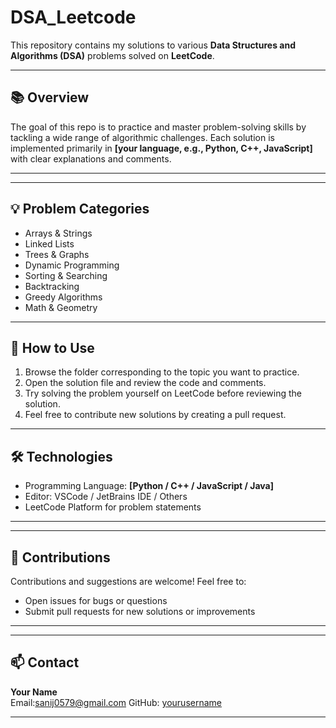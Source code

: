# DSA_Leetcode

This repository contains my solutions to various **Data Structures and Algorithms (DSA)** problems solved on **LeetCode**.

---

## 📚 Overview

The goal of this repo is to practice and master problem-solving skills by tackling a wide range of algorithmic challenges. Each solution is implemented primarily in **[your language, e.g., Python, C++, JavaScript]** with clear explanations and comments.

---

---

## 💡 Problem Categories

- Arrays & Strings
- Linked Lists
- Trees & Graphs
- Dynamic Programming
- Sorting & Searching
- Backtracking
- Greedy Algorithms
- Math & Geometry

---

## 📖 How to Use

1. Browse the folder corresponding to the topic you want to practice.
2. Open the solution file and review the code and comments.
3. Try solving the problem yourself on LeetCode before reviewing the solution.
4. Feel free to contribute new solutions by creating a pull request.

---

## 🛠️ Technologies

- Programming Language: **[Python / C++ / JavaScript / Java]**
- Editor: VSCode / JetBrains IDE / Others
- LeetCode Platform for problem statements

---

---

## 🤝 Contributions

Contributions and suggestions are welcome! Feel free to:

- Open issues for bugs or questions
- Submit pull requests for new solutions or improvements

---


---

## 📫 Contact

**Your Name**  
Email:sanij0579@gmail.com 
GitHub: [yourusername](https://github.com/sanij0579)  


---

